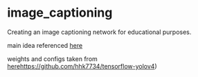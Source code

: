 # image_captioning

Creating an image captioning network for educational purposes.

main idea referenced [here](https://journalofbigdata.springeropen.com/articles/10.1186/s40537-022-00571-w#:~:text=One%20of%20the%20most%20successful,or%20one%20of%20their%20variants.)

weights and configs taken from [here](https://github.com/hhk7734/tensorflow-yolov4)https://github.com/hhk7734/tensorflow-yolov4)

